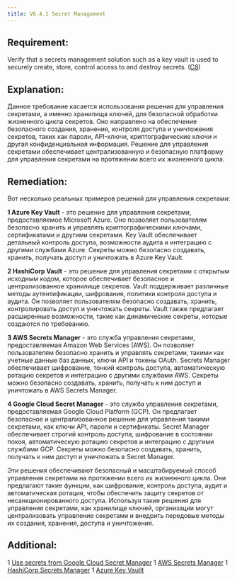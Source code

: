 ```yaml
---
title: V6.4.1 Secret Management
---
```




## Requirement:

Verify that a secrets management solution such as a key vault is used to securely create, store, control access to and destroy secrets. ([C8]([https://owasp.org/www-project-proactive-controls/#div-numbering](https://owasp.org/www-project-proactive-controls/#div-numbering)))

## Explanation:

Данное требование касается использования решения для управления секретами, а именно хранилища ключей, для безопасной обработки жизненного цикла секретов. Оно направлено на обеспечение безопасного создания, хранения, контроля доступа и уничтожения секретов, таких как пароли, API-ключи, криптографические ключи и другая конфиденциальная информация. Решение для управления секретами обеспечивает централизованную и безопасную платформу для управления секретами на протяжении всего их жизненного цикла.

## Remediation:

Вот несколько реальных примеров решений для управления секретами:

**1 Azure Key Vault** - это решение для управления секретами, предоставляемое Microsoft Azure. Оно позволяет пользователям безопасно хранить и управлять криптографическими ключами, сертификатами и другими секретами. Key Vault обеспечивает детальный контроль доступа, возможности аудита и интеграцию с другими службами Azure. Секреты можно безопасно создавать, хранить, получать доступ и уничтожать в Azure Key Vault.

**2 HashiCorp Vault** - это решение для управления секретами с открытым исходным кодом, которое обеспечивает безопасное и централизованное хранилище секретов. Vault поддерживает различные методы аутентификации, шифрования, политики контроля доступа и аудита. Он позволяет пользователям безопасно создавать, хранить, контролировать доступ и уничтожать секреты. Vault также предлагает расширенные возможности, такие как динамические секреты, которые создаются по требованию.

**3 AWS Secrets Manager** - это служба управления секретами, предоставляемая Amazon Web Services (AWS). Он позволяет пользователям безопасно хранить и управлять секретами, такими как учетные данные баз данных, ключи API и токены OAuth. Secrets Manager обеспечивает шифрование, тонкий контроль доступа, автоматическую ротацию секретов и интеграцию с другими службами AWS. Секреты можно безопасно создавать, хранить, получать к ним доступ и уничтожать в AWS Secrets Manager.

**4 Google Cloud Secret Manager** - это служба управления секретами, предоставляемая Google Cloud Platform (GCP). Он предлагает безопасное и централизованное решение для управления такими секретами, как ключи API, пароли и сертификаты. Secret Manager обеспечивает строгий контроль доступа, шифрование в состоянии покоя, автоматическую ротацию секретов и интеграцию с другими службами GCP. Секреты можно безопасно создавать, хранить, получать к ним доступ и уничтожать в Secret Manager.


Эти решения обеспечивают безопасный и масштабируемый способ управления секретами на протяжении всего их жизненного цикла. Они предлагают такие функции, как шифрование, контроль доступа, аудит и автоматическая ротация, чтобы обеспечить защиту секретов от несанкционированного доступа. Используя такие решения для управления секретами, как хранилище ключей, организации могут централизовать управление секретами и внедрить передовые методы их создания, хранения, доступа и уничтожения.

## Additional:




1 [Use secrets from Google Cloud Secret Manager](https://cloud.google.com/build/docs/securing-builds/use-secrets)
1 [AWS Secrets Manager](https://aws.amazon.com/secrets-manager/)
1 [HashiCorp Secrets Manager](https://www.vaultproject.io/use-cases/secrets-management)
1 [Azure Key Vaullt](https://azure.microsoft.com/en-us/products/key-vault/)








